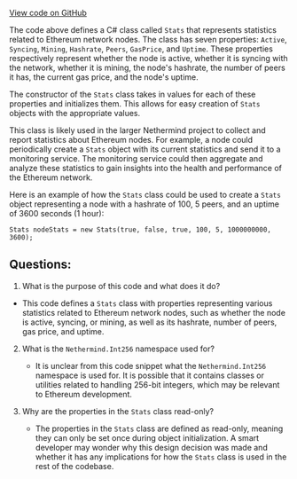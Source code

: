 [View code on GitHub](https://github.com/NethermindEth/nethermind/src/Nethermind/Nethermind.EthStats/Messages/Models/Stats.cs)

The code above defines a C# class called `Stats` that represents statistics related to Ethereum network nodes. The class has seven properties: `Active`, `Syncing`, `Mining`, `Hashrate`, `Peers`, `GasPrice`, and `Uptime`. These properties respectively represent whether the node is active, whether it is syncing with the network, whether it is mining, the node's hashrate, the number of peers it has, the current gas price, and the node's uptime. 

The constructor of the `Stats` class takes in values for each of these properties and initializes them. This allows for easy creation of `Stats` objects with the appropriate values. 

This class is likely used in the larger Nethermind project to collect and report statistics about Ethereum nodes. For example, a node could periodically create a `Stats` object with its current statistics and send it to a monitoring service. The monitoring service could then aggregate and analyze these statistics to gain insights into the health and performance of the Ethereum network. 

Here is an example of how the `Stats` class could be used to create a `Stats` object representing a node with a hashrate of 100, 5 peers, and an uptime of 3600 seconds (1 hour):

```
Stats nodeStats = new Stats(true, false, true, 100, 5, 1000000000, 3600);
```
## Questions: 
 1. What is the purpose of this code and what does it do?
   - This code defines a `Stats` class with properties representing various statistics related to Ethereum network nodes, such as whether the node is active, syncing, or mining, as well as its hashrate, number of peers, gas price, and uptime.

2. What is the `Nethermind.Int256` namespace used for?
   - It is unclear from this code snippet what the `Nethermind.Int256` namespace is used for. It is possible that it contains classes or utilities related to handling 256-bit integers, which may be relevant to Ethereum development.

3. Why are the properties in the `Stats` class read-only?
   - The properties in the `Stats` class are defined as read-only, meaning they can only be set once during object initialization. A smart developer may wonder why this design decision was made and whether it has any implications for how the `Stats` class is used in the rest of the codebase.
